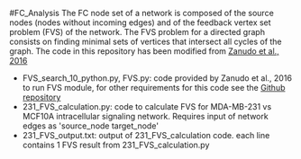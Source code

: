 #FC_Analysis
The FC node set of a network is composed of the source nodes (nodes without incoming edges) and of the feedback vertex set problem (FVS) of the network. The FVS problem for a directed graph consists on finding minimal sets of vertices that intersect all cycles of the graph.
The code in this repository has been modified from [Zanudo et al., 2016](https://www.pnas.org/content/114/28/7234)

- FVS_search_10_python.py, FVS.py: code provided by Zanudo et al., 2016 to run FVS module, for other requirements for this code see the [Github repository](https://github.com/yanggangthu/FVS_python)
- 231_FVS_calculation.py: code to calculate FVS for MDA-MB-231 vs MCF10A intracellular signaling network. Requires input of network edges as 'source_node target_node'
- 231_FVS_output.txt: output of 231_FVS_calculation code. each line contains 1 FVS result from 231_FVS_calculation.py
